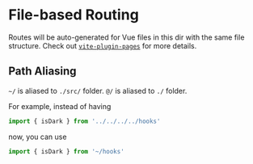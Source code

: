 # File-based Routing

Routes will be auto-generated for Vue files in this dir with the same file structure.
Check out [`vite-plugin-pages`](https://github.com/hannoeru/vite-plugin-pages) for more details.

## Path Aliasing

`~/` is aliased to `./src/` folder.
`@/` is aliased to `./` folder.

For example, instead of having

```ts
import { isDark } from '../../../../hooks'
```

now, you can use

```ts
import { isDark } from '~/hooks'
```
